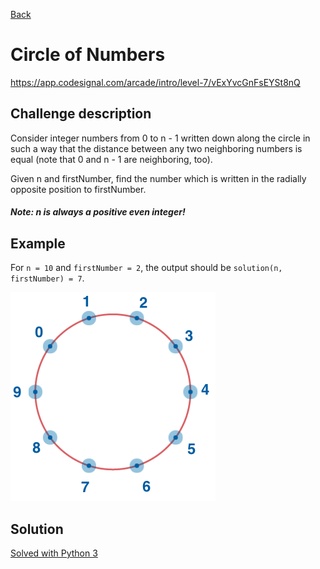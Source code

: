 [Back](../README.md)

# Circle of Numbers

https://app.codesignal.com/arcade/intro/level-7/vExYvcGnFsEYSt8nQ

## Challenge description

Consider integer numbers from 0 to n - 1 written down along the circle in such a way that the distance between any two neighboring numbers is equal (note that 0 and n - 1 are neighboring, too).

Given n and firstNumber, find the number which is written in the radially opposite position to firstNumber.

##### Note: n is always a positive even integer!

## Example

For `n = 10` and `firstNumber = 2`, the output should be
`solution(n, firstNumber) = 7`.

![node circle](circle_of_numbers.png)

## Solution

[Solved with Python 3](circle_of_numbers.py)
